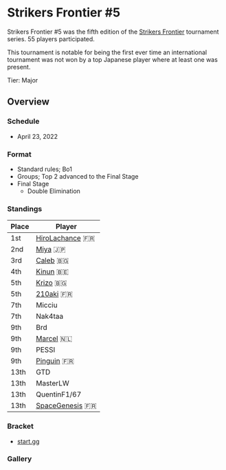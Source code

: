 # Strikers Frontier #5

Strikers Frontier #5 was the fifth edition of the [Strikers Frontier](sfmain.md) tournament series.
55 players participated.

This tournament is notable for being the first ever time an international tournament
was not won by a top Japanese player where at least one was present.

Tier: Major

## Overview

### Schedule

- April 23, 2022

### Format

- Standard rules; Bo1
- Groups; Top 2 advanced to the Final Stage
- Final Stage
  - Double Elimination

### Standings

|Place|Player|
|-|-|
|1st|[HiroLachance](../../players/french/vivi.md) :fr:|
|2nd|[Miya](../../players/japanese/miya.md) :jp:|
|3rd|[Caleb](../../players/bulgarian/caleb.md) :bulgaria:|
|4th|[Kinun](../../players/belgian/kinun.md) :belgium:|
|5th|[Krizo](../../players/bulgarian/krizo.md) :bulgaria:|
|5th|[210aki](../../players/french/210aki.md) :fr:|
|7th|Micciu|
|7th|Nak4taa|
|9th|Brd|
|9th|[Marcel](../../players/dutch/marcel.md) :netherlands:|
|9th|PESSI|
|9th|[Pinguin](../../players/french/pinguin.md) :fr:|
|13th|GTD|
|13th|MasterLW|
|13th|QuentinF1/67|
|13th|[SpaceGenesis](../../players/french/spacegenesis.md) :fr:|

### Bracket
- [start.gg](https://www.start.gg/tournament/strikers-frontier-5/details)		

### Gallery
